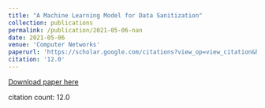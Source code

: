 ```yaml
---
title: "A Machine Learning Model for Data Sanitization"
collection: publications
permalink: /publication/2021-05-06-nan
date: 2021-05-06
venue: 'Computer Networks'
paperurl: 'https://scholar.google.com/citations?view_op=view_citation&hl=en&user=CCckbEUAAAAJ&citation_for_view=CCckbEUAAAAJ:abG-DnoFyZgC'
citation: '12.0'
---
```

[Download paper here](https://scholar.google.com/citations?view_op=view_citation&hl=en&user=CCckbEUAAAAJ&citation_for_view=CCckbEUAAAAJ:abG-DnoFyZgC)

citation count: 12.0